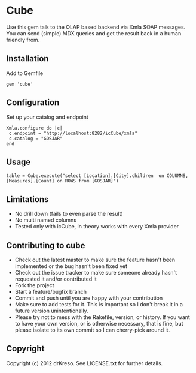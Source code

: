 Cube
================

Use this gem talk to the OLAP based backend via Xmla SOAP messages.
You can send (simple) MDX queries and get the result back in a human friendly from. 

Installation
------------
Add to Gemfile

```
gem 'cube'
```

Configuration
--------------
Set up your catalog and endpoint

```
Xmla.configure do |c|
 c.endpoint = "http://localhost:8282/icCube/xmla"
 c.catalog = "GOSJAR"
end
```

Usage
-------
```
table = Cube.execute("select [Location].[City].children  on COLUMNS, [Measures].[Count] on ROWS from [GOSJAR]") 
```

Limitations
------------
* No drill down (fails to even parse the result)
* No multi named columns
* Tested only with icCube, in theory works with every Xmla provider

Contributing to cube
-------------------------------
 
* Check out the latest master to make sure the feature hasn't been implemented or the bug hasn't been fixed yet
* Check out the issue tracker to make sure someone already hasn't requested it and/or contributed it
* Fork the project
* Start a feature/bugfix branch
* Commit and push until you are happy with your contribution
* Make sure to add tests for it. This is important so I don't break it in a future version unintentionally.
* Please try not to mess with the Rakefile, version, or history. If you want to have your own version, or is otherwise necessary, that is fine, but please isolate to its own commit so I can cherry-pick around it.

Copyright
----------

Copyright (c) 2012 drKreso. See LICENSE.txt for
further details.

